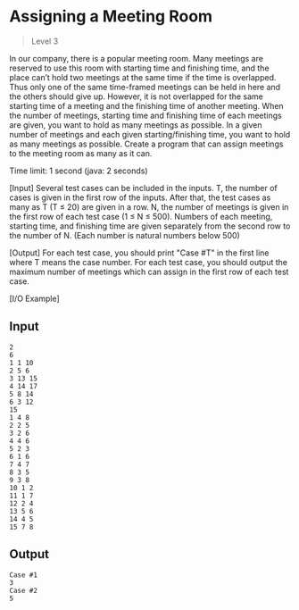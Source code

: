 # Assigning a Meeting Room
>
> Level 3

In our company, there is a popular meeting room. Many meetings are reserved to use this room with starting time and finishing time, and the place can’t hold two meetings at the same time if the time is overlapped. Thus only one of the same time-framed meetings can be held in here and the others should give up. However, it is not overlapped for the same starting time of a meeting and the finishing time of another meeting.
When the number of meetings, starting time and finishing time of each meetings are given, you want to hold as many meetings as possible.
In a given number of meetings and each given starting/finishing time, you want to hold as many meetings as possible. Create a program that can assign meetings to the meeting room as many as it can.

Time limit: 1 second (java: 2 seconds)

[Input]
Several test cases can be included in the inputs. T, the number of cases is given in the first row of the inputs. After that, the test cases as many as T (T ≤ 20) are given in a row.
N, the number of meetings is given in the first row of each test case (1 ≤ N ≤ 500).
Numbers of each meeting, starting time, and finishing time are given separately from the second row to the number of N. (Each number is natural numbers below 500)

[Output]
For each test case, you should print "Case #T" in the first line where T means the case number. For each test case, you should output the maximum number of meetings which can assign in the first row of each test case.

[I/O Example]

## Input

```
2
6
1 1 10
2 5 6
3 13 15
4 14 17
5 8 14
6 3 12
15
1 4 8
2 2 5
3 2 6
4 4 6
5 2 3
6 1 6
7 4 7
8 3 5
9 3 8
10 1 2
11 1 7
12 2 4
13 5 6
14 4 5
15 7 8
```

## Output

```
Case #1
3
Case #2
5
```